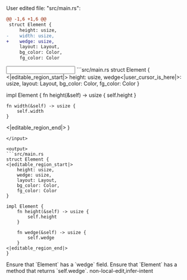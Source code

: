 <events>
User edited file: "src/main.rs":

```diff
@@ -1,6 +1,6 @@
 struct Element {
     height: usize,
-    width: usize,
+    wedge: usize,
     layout: Layout,
     bg_color: Color,
     fg_color: Color
```
</events>

<input>
```src/main.rs
struct Element {
<|editable_region_start|>
    height: usize,
    wedge<|user_cursor_is_here|>: usize,
    layout: Layout,
    bg_color: Color,
    fg_color: Color
}

impl Element {
    fn height(&self) -> usize {
        self.height
    }

    fn width(&self) -> usize {
        self.width
    }
<|editable_region_end|>
}
```
</input>

<output>
```src/main.rs
struct Element {
<|editable_region_start|>
    height: usize,
    wedge: usize,
    layout: Layout,
    bg_color: Color,
    fg_color: Color
}

impl Element {
    fn height(&self) -> usize {
        self.height
    }

    fn wedge(&self) -> usize {
        self.wedge
    }
<|editable_region_end|>
}
```
</output>

<assertions>
Ensure that `Element` has a `wedge` field.
Ensure that `Element` has a method that returns `self.wedge`.
</assertions>

<labels>
non-local-edit,infer-intent
</labels>
